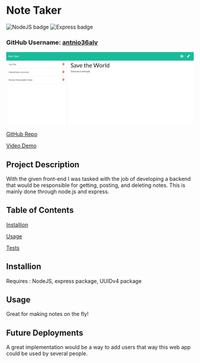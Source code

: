 # Note Taker

![NodeJS badge](https://img.shields.io/badge/NodeJS-Powered%20by%20Javascript-green)
![Express badge](https://img.shields.io/badge/Express-Powered%20by%20Javascript-Blue)

### GitHub Username: [antnio36alv](https://github.com/antonio36alv)

![Screenshot](images/screenshot.png)

[GitHub Repo](https://github.com/antonio36alv/note-taker)

[Video Demo](https://drive.google.com/file/d/17JgkGFMLRRkSXnAaGVfejVQd2rSc9mpQ/view)

## Project Description

With the given front-end I was tasked with the job of developing a backend that would be responsible for getting, posting, and deleting notes. This is mainly done through node.js and express.

## Table of Contents
[Installion](#installion)

[Usage](#usage)

[Tests](#tests)

## Installion
Requires : NodeJS, express package, UUIDv4 package

## Usage
Great for making notes on the fly!

## Future Deployments
A great implementation would be a way to add users that way this web app could be used by several people.
